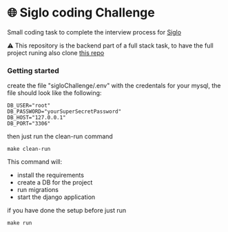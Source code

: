 # :globe_with_meridians: Siglo coding Challenge
Small coding task to complete the interview process for [Siglo](https://www.siglo.com)

⚠ This repository is the backend part of a full stack task, to have the full project runing also clone [this repo](https://github.com/alexMtzRivero/SigloCallengeFrontend) 
### Getting started

create the file "sigloChallenge/.env" with the credentals for your mysql, the file should look like the following: 
```
DB_USER="root"
DB_PASSWORD="yourSuperSecretPassword"
DB_HOST="127.0.0.1"
DB_PORT="3306"
```

then just run the clean-run command

`make clean-run `

This command will: 
- install the requirements
- create a DB for the project
- run migrations
- start the django application 

if you have done the setup before just run 

`make run`

